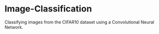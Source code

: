 # Image-Classification
Classifying images from the CIFAR10 dataset using a Convolutional Neural Network.
